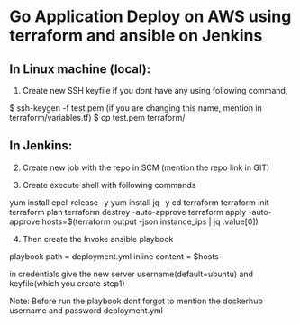 # Go Application Deploy on AWS using terraform and ansible on Jenkins

## In Linux machine (local):
1. Create new SSH keyfile if you dont have any using following command,

$ ssh-keygen -f test.pem  (if you are changing this name, mention in terraform/variables.tf)
$ cp test.pem terraform/

## In Jenkins:
2. Create new job with the repo in SCM (mention the repo link in GIT)

3. Create execute shell with following commands

yum install epel-release -y
yum install jq -y
cd terraform
terraform init
terraform plan
terraform destroy -auto-approve
terraform apply -auto-approve
hosts=$(terraform output -json instance_ips | jq .value[0])

4. Then create the Invoke ansible playbook

playbook path = deployment.yml
inline content = $hosts

in credentials give the new server username(default=ubuntu) and keyfile(which you create step1)

Note: Before run the playbook dont forgot to mention the dockerhub username and password deployment.yml
